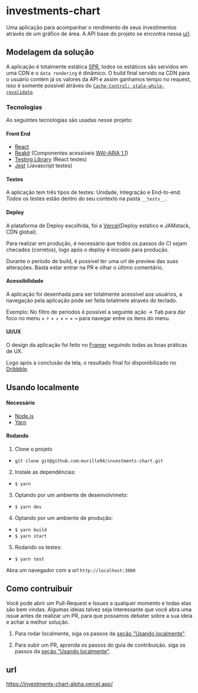 # investments-chart

Uma aplicação para acompanhar o rendimento de seus investimentos através de um gráfico de área. A API base do projeto se encontra nessa [url](https://gist.githubusercontent.com/AgtLucas/a67c345e15c2eb3d4668c9b7e330ac44/raw/1de2450cbe69fde065bca9e498aaaaafcca61257/mock-data.js).

## Modelagem da solução

A aplicação é totalmente estática [SPR](https://vercel.com/blog/serverless-pre-rendering), todos os estáticos são servidos em uma CDN e o `data rendering` é dinâmico. O build final servido na CDN para o usuário contém já os valores da API e assim ganhamos tempo no request, isso é somente possível atráves do [`Cache-Control: stale-while-revalidate`](https://vercel.com/blog/serverless-pre-rendering#cache-control-%60stale-while-revalidate%60).

### Tecnologias

As seguintes tecnologias são usadas nesse projeto:

#### Front End

- [React](https://github.com/facebook/react)
- [Reakit](https://reakit.io/docs/get-started/) (Componentes acessíveis [WAI-ARIA 1.1](https://www.w3.org/TR/wai-aria/))
- [Testing Library](https://testing-library.com/docs/intro) (React testes)
- [Jest](https://jestjs.io/) (Javascript testes)

#### Testes

A aplicação tem três tipos de testes: Unidade, Integração e End-to-end. Todos os testes estão dentro do seu contexto na pasta `__tests__`.

#### Deploy

A plataforma de Deploy escolhida, foi a [Vercel](https://vercel.com)(Deploy estático e JAMstack, CDN global).

Para realizar em produção, é necessário que todos os passos do CI sejam checados (corretos), logo após o deploy é iniciado para produção.

Durante o período de build, é possível ter uma url de preview das suas alterações. Basta estar entrar na PR e olhar o último comentário.

#### Acessibilidade

A aplicação foi desenhada para ser totalmente acessível aos usuários, a navegação pela aplicação pode ser feita totalmete através do teclado.

Exemplo: No filtro de períodos é possível a seguinte ação -> <kbd>Tab</kbd> para dar foco no menu + <kbd>↑</kbd> + <kbd>↓</kbd> + <kbd>←</kbd> + <kbd>→</kbd> para navegar entre os itens do menu.

#### UI/UX

O design da aplicação foi feito no [Framer](https://framer.com/share/Investments-chart-3Z0nww2xDAprVfzec34m) seguindo todas as boas práticas de UX.

Logo após a conclusão da tela, o resultado final foi disponibilizado no [Dribbble](https://dribbble.com/shots/12015001-Investments-chart).

## Usando localmente

#### Necessário

- [Node.js](https://nodejs.org/)
- [Yarn](https://yarnpkg.com/)

#### Rodando

1. Clone o projeto

- `git clone git@github.com:murillo94/investments-chart.git`

2. Instale as dependências:

- `$ yarn`

3. Optando por um ambiente de desenvolvimeto:

- `$ yarn dev`

4. Optando por um ambiente de produção:

- `$ yarn build`
- `$ yarn start`

5. Rodando os testes:

- `$ yarn test`

Abra um navegador com a url `http://localhost:3000`

## Como contruibuir

Você pode abrir um Pull-Request e Issues a qualquer momento e todas elas são bem vindas. Algumas ideias talvez seja interessante que você abra uma issue antes de realizar um PR, para que possamos debater sobre a sua ideia e achar a melhor solução.

1. Para rodar localmente,
   siga os passos da [seção "Usando localmente"](#Usando-localmente).

2) Para subir um PR, aprenda os passos do guia de contribuição.
   siga os passos da [seção "Usando localmente"](./CONTRIBUTING.md).

## url

https://investments-chart-alpha.vercel.app/
